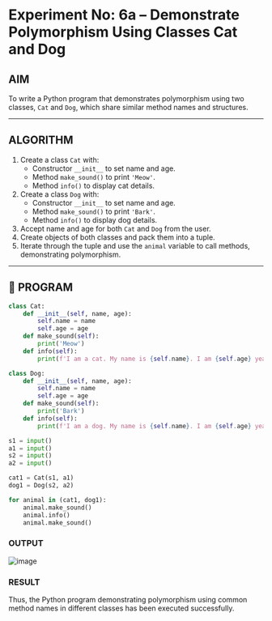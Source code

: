 # Experiment No: 6a – Demonstrate Polymorphism Using Classes Cat and Dog

## AIM  
To write a Python program that demonstrates polymorphism using two classes, `Cat` and `Dog`, which share similar method names and structures.

---

## ALGORITHM  
1. Create a class `Cat` with:
   - Constructor `__init__` to set name and age.
   - Method `make_sound()` to print `'Meow'`.
   - Method `info()` to display cat details.
2. Create a class `Dog` with:
   - Constructor `__init__` to set name and age.
   - Method `make_sound()` to print `'Bark'`.
   - Method `info()` to display dog details.
3. Accept name and age for both `Cat` and `Dog` from the user.
4. Create objects of both classes and pack them into a tuple.
5. Iterate through the tuple and use the `animal` variable to call methods, demonstrating polymorphism.

---

## 🧾 PROGRAM

```python
class Cat:
    def __init__(self, name, age):
        self.name = name
        self.age = age
    def make_sound(self):
        print('Meow')
    def info(self):
        print(f'I am a cat. My name is {self.name}. I am {self.age} years old.')

class Dog:
    def __init__(self, name, age):
        self.name = name
        self.age = age
    def make_sound(self):
        print('Bark')
    def info(self):
        print(f'I am a dog. My name is {self.name}. I am {self.age} years old.')

s1 = input()
a1 = input()
s2 = input()
a2 = input()

cat1 = Cat(s1, a1)
dog1 = Dog(s2, a2)

for animal in (cat1, dog1):
    animal.make_sound()
    animal.info()
    animal.make_sound()

```

### OUTPUT
![image](https://github.com/user-attachments/assets/38cced9a-b7c0-44e4-a108-1996340be9b8)

### RESULT
Thus, the Python program demonstrating polymorphism using common method names in different classes has been executed successfully.
